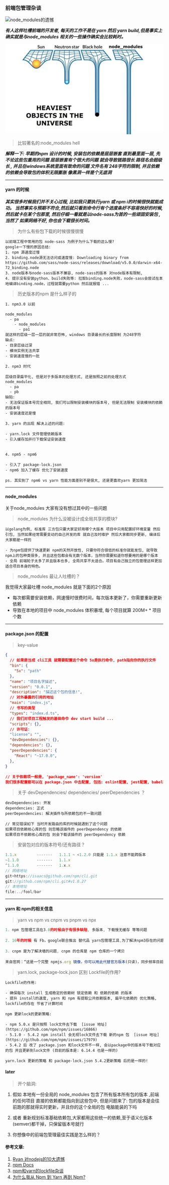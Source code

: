 ### 前端包管理杂谈

![node_modules的遗憾](https://i.loli.net/2021/01/27/cGzdTOCiVhYUwD8.png)


***有人这样吐槽前端的开发者, 每天的工作不是在 yarn 然后 yarn build,但是事实上确实就是与node_modules 相关的一些操作确实会比较耗时。***

![直接上图](../assets/images/黑洞.png)

> 比较著名的:node_modules hell 

***解释一下: 早期的npm 设计的时候, 安装包的依赖是层层嵌套 直到最里面一层, 先不论这些包重用的问题 层层嵌套有个很大的问题 就会导致链路很长 路径名会超级长 , 并且在windows系统里面有致命的问题 文件名有 248字符的限制, 并且依赖的依赖会导致包的体积无限膨胀 像黑洞一样是个无底洞***

---
#### yarn 的时候

***其实很多时候我们并不关心过程, 比如我只要执行yarn 或 npm i的时候很快就能成功。 当然事实与预期不符合,然后就只看到命令行有个进度条好不容易快好的时候, 然后就卡在某个包那里, 然后仔细一看就是以node-sass为首的一些顽固安装包 , 当然了 如果网络不好, 你也会下载很长时间。***

> 为什么有些包下载的时候很慢很慢

```
以前端工程中常用的包 node-sass 为例子为什么下载的这么慢?
google一下慢的原因总结:
1. npm 源速度过慢
2. binding.node源无法访问或速度慢: Downloading binary from https://github.com/sass/node-sass/releases/download/v5.0.0/darwin-x64-72_binding.node
3. node版本与node-sass版本不兼容, node-sass的版本 对node版本有限制,
4. 提示没有安装python、build失败等: 拉取binding.node失败，node-sass会尝试在本地编译binding.node，过程就需要python 然后就报错 ...
```

> 历史版本的npm 是什么样子的

```
1. npm3.0 以前

node_modules
  - pa
    - node_modules
      - pa1
就这样的层级一层一层的就非常恐怖, windows 目录最长的长度限制 为248字符
缺点:
- 目录层级过深
- 模块实例无法共享
- 安装速度慢的一批

2. npm3 时代

层级目录扁平化, 但是对于多版本的处理方式, 还是按照之前的处理方式
node_modules
  - pa
  - pb
缺陷:
- 无法保证版本号完全相同, 我们可以限制安装模块的版本号, 但是无法限制 安装模块的依赖的版本号
- 安装速度还是慢

3. yarn 的出现 解决上述的问题:

- yarn.lock 文件管理依赖版本
- 引入缓存加并行下载保证安装速度


4. npm5 - npm6

- 引入了 package-lock.json 
- npm6 加入了缓存 优化了安装速度

ps. 其实到了 npm6 vs yarn 性能方面差别不是很大, 还是更喜欢yarn 更加简洁
```

---

#### node_modules 

关于node_modules 大家有没有想过其中的一些问题

> node_modules 为什么没被设计成全局共享的模块?

```
以golang为例, 标准库 三方包只要大家定好用哪个大版本 项目中只用配置好环境变量 然后引包, 当然如果经常需要变动的自己开发的库 就自己及时维护 然后大家都同步更新, 编译后大家都是一样的

- 为npm包提供了快速更新 npm的天然开放性, 只要你符合很低的标准你就能发包, 就导致npm上的包种类很多, 并且这些包都会有无数个版本，当然你需要知道你想要用的是哪个版本 
- 全局 前端轮子太多了并且版本也多, 全局共享不太适合。项目有自己独立的包管理这样更加适合项目本身的特色。

```

> node_modules 最让人吐槽的？
 
我觉得大家最吐槽 node_modules 就是下面的2个原因 
- 每次都需要安装依赖，网速慢时很费时间，每次版本更新了，你需要重新更新依赖
- 导致在本地的项目中 node_modules 体积暴增, 每个项目就算 200M+ * 项目个数 

---
#### package.json 的配置

> key-value
```json
{
  // 如果是当成 cli工具 就需要配置这个命令 5x是执行命令, path指向你的执行文件
  "bin": {
    "5x": "path"
  },
  "name": "项目名字描述",
  "version": "0.0.1",
  "description": "描述这个包的信息!",
  // 对外暴露的引用的地址 
  "main": "index.js",
  // 书写的类型
  "types": "index.d.ts",
  // 我们对项目工程触发的基础命令 dev start build ...
  "scripts": {},
  // 许可证: 
  "license": "",
  "devDependencies": {},
  "dependencies": {},
  "peerDependencies": {
    "React": "~17.0.0",
  },  
}

// 关于依赖项一般是, 'package_name': 'version'
我们很多配置都可以在 package.json 中去配置, 包括: eslint配置, jest配置, babel配置,husky配置等等的 配置信息 但是这些还是建议丢出去去配置, 要不然搞的package.json 比较乱
```

> 关于 devDependencies/ dependencies/ peerDependencies ？

```
devDependencies: 开发
dependencies: 正式
peerDependencies: 解决插件与所依赖包的不一致问题

// 常见错误如下 当时开发路由的库的时候就遇到了这个问题
如果项目依赖核心库的包 则忽略该插件的 peerDependency 的依赖
如果项目不依赖核心库的包 则会下载该插件的 peerDependency 依赖
```


> 安装包对应的版本符号/还有路径？

```js
1.1.x         -------   1.1.1 ~ <1.2.0 只能是 1.1.x 注意不能跨版本
~1.1.0        -------   1.1.x 
^1.1.0        -------   1.x.x 
// 网络地址
git+https://isaacs@github.com/npm/cli.git
git://github.com/npm/cli.git#v1.0.27
// 本地地址
file:../fool/bar
```
---

#### yarn 和 npm的相关信息


> yarn vs npm vs cnpm vs pnpm vs npx

```js
1. npm 包管理工具在3.0的时候由于有很多缺陷, 多版本, 下载慢无缓存 等等问题

2. 16年的时候 有 Fb，google联合推出 替代品 yarn包管理工具,为了解决npm3存在的问题而诞生

3. cnpm 是为了解决墙的问题, cnpm 的仓库是 npm 仓库的一个拷贝

来自官网：“这是一个完整 npmjs.org 镜像，你可以用此代替官方版本(只读)，同步频率目前为 10分钟 一次以保证尽量与官方服务同步。”


```

> yarn.lock, package-lock.json 区别 Lockfile的作用?

```
Lockfile的作用: 

- 确保每次 install 生成稳定的依赖树 锁定依赖 和 依赖的依赖 的版本
- 提升 install的速度, yarn 和 npm 有提取公共依赖版本, 扁平化依赖的 优化策略, lockfile的存在 节省了计算时间

npm 更新lock的更新策略:

- npm 5.0.x 是只按照 lock文件去下载  [issue 地址](https://github.com/npm/npm/issues/16866)
- 5.1.0 - 5.4.2 npm install 会无视lock文件去下载 新的npm 包  [issue 地址](https://github.com/npm/npm/issues/17979)
- 5.4.2 后 改了 package.json 和lock文件不一样, 会以package中的版本号下载对应的包 并且更新到lock文件 (目前的版本是: 6.14.4 也是一样的)

yarn.lock 更新的策略 和 package-lock.json 5.4.2更新策略 后的是一样的!
```

#### later

> 开个脑洞:

1. 假如 本地有一份全局的 node_modules 包含了所有版本所有包的版本 ,前端的任何项目 直接的依赖都能指向到这些包中, 但是问题来了: 包的版本是会往前跑的那就得实时更新，并且你的这个全局的包 电脑能装的下吗

2. 或者 重新规划标准基础依赖包,大家都用这些统一的依赖,至于语义化版本(semver)都干掉，只保留版本号就行

3. 你想像中的前端包管理最佳实践是怎么样的？


#### 参考文章:

1. [Ryan 对nodejs的10大遗憾](https://medium.com/@imior/10-things-i-regret-about-node-js-ryan-dahl-2ba71ff6b4dc)
2. [npm Docs](https://docs.npmjs.com/cli/v6/configuring-npm/folders)
3. [npm和yarn的lockfile杂谈](https://zhuanlan.zhihu.com/p/260094037)
4. [为什么我从 Npm 到 Yarn 再到 Npm?](https://blog.xgheaven.com/2018/05/03/npm-to-yarn-to-npm/)